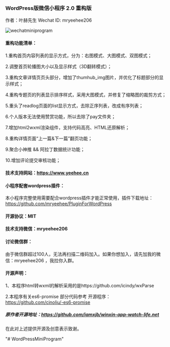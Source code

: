 ### WordPress版微信小程序 2.0 重构版

作者：叶赫先生 Wechat ID: mryeehee206


![wechatminiprogram](https://www.yeehee.cn/wp-content/uploads/2019/03/2019031813161410.jpg)

#### 重构功能清单：

1.重构首页内容列表的显示方式，分为：右图模式、大图模式、双图模式；

2.调整首页轮播图大小以及显示样式（3D翻转模式）；

3.重构文章详情页页头部分，增加了thumhub_img图片，并优化了标题部分的显示样式；

4.重构专题页的列表显示排序样式，采用大图模式，并修复了缩略图的裁剪方式；

5.重头了readlog页面的list显示方式，去除正序列表，改成有序列表；

6.个人版本无法使用赞赏功能，所以去除了pay文件夹；

7.增加html2wxml渲染组件，支持代码高亮、HTML还原解析；

8.重构详情页面“上一篇&下一篇”翻页功能；

9.聚合小神推 && 阿拉丁数据统计功能；

10.增加评论提交审核功能；



#### 技术支持网站：https://www.yeehee.cn



#### 小程序配套wordpress插件：

本小程序完整使用需要配合wordpress插件才能正常使用，插件下载地址：
https://github.com/mryeehee/PluginForWordPress



#### 开源协议：MIT

#### 技术支持微信：mryeehee206



#### 讨论微信群：

由于微信群超过100人，无法再扫描二维码加入。如果你想加入，请先加我的微信：mryeehee206 ，我拉你入群。



#### 开源声明：

1、本程序html转wxml的解析采用的是https://github.com/icindy/wxParse

2.本程序有关es6-promise 部分代码参考 开源程序：https://github.com/cinoliu/-es6-promise


##### 原作者开源地址：https://github.com/iamxjb/winxin-app-watch-life.net


在此对上述提供开源及创意表示致谢。


"# WordPressMiniProgram" 
